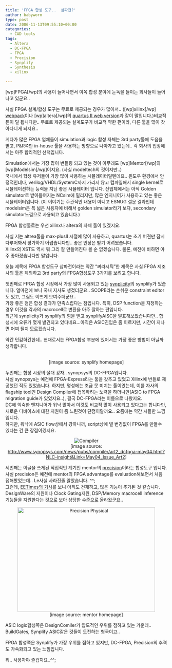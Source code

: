 ```yaml
---
title: 'FPGA 합성 도구..  삼파전?'
author: babyworm
type: post
date: 2006-11-13T09:55:10+00:00
categories:
  - CAD tools
tags:
  - Altera
  - DC-FPGA
  - FPGA
  - Precision
  - Synplify
  - Synthesis
  - xilinx

---
```

[wp]FPGA[/wp]의 사용이 늘어나면서 이쪽 합성 분야에 눈독을 들이는 회사들이 늘어나고 있군요..

사실 FPGA 설계/합성 도구는 무료로 제공되는 경우가 많아서.. ([wp]xilinx[/wp] <A href="http://www.xilinx.com/ise/logic\_design\_prod/webpack.htm" target=_blank>webpack</A>이나 [wp]altera[/wp]의 <A href="https://www.altera.com/support/software/download/altera\_design/quartus\_we/dnl-quartus\_we.jsp" target=\_blank>quartus II web version</A>과 같이 말입니다.)비교적 돈이 덜 됩니다만.. 무료로 제공되는 설계도구가 비교적 약한 편이라, 다른 툴을 많이 찾아다니게 되지요..

게다가 많은 FPGA 업체들이 simulation과 logic 합성 자체는 3rd party툴에 도움을 받고, P&R쪽만 in-house 툴을 사용하는 방향으로 나아가고 있는데.. 각 회사의 입장에서는 아주 합리적인 선택입니다. 

Simulation에서는 가장 많이 번들링 되고 있는 것이 아무래도 [wp]Mentor[/wp]의 [wp]Modelsim[/wp]이지요. (사실 modeltech의 것이지만..)  
국내에서 학생 유저들이 가장 많이 사용하는 시뮬레이터일텐데요.. 윈도우 환경에서 안정적인데다, verilog/VHDL/SystemC까지 가리지 않고 컴파일해서 single kernel로 시뮬레이션하는 능력을 지닌 좋은 시뮬레이터 입니다. 산업체에서는 아직 Golden simulator로 받아들여지는 NCsim에 밀리지만, 많은 엔지니어가 사용하고 있는 좋은 시뮬레이터입니다. (이 이야기는 주관적인 내용이 아니고 ESNUG 설문 결과인데 modelsim은 폭 넓은 사용자에 비해서 golden simulator라기 보다, secondary simulator느낌으로 사용되고 있습니다.)

FPGA 합성툴로는 우선 xilinx나 altera의 자체 툴이 있겠지요.

사실 저는 altrea툴을 max-plusII 시절에 많이 사용하고, quartus는 초기 버젼만 잠시 다루어봐서 평가하기 어렵습니다만.. 좋은 인상은 받기 어려웠습니다.  
Xilinx의 XST도 역시 뭐 그리 잘 만들어진다 볼 순 없겠습니다. 물론, 예전에 비하면 아주 좋아졌습니다만 말입니다.

오늘 제목에 FPGA 합성도구 삼파전이라는 약간 &#8220;찌라시틱&#8221;한 제목은 사실 FPGA 제조사의 툴은 제외하고 3rd party의 FPGA합성도구 3가지를 보려고 합니다. 

첫번째로 FPGA 합성 시장에서 가장 많이 사용되고 있는 <A href="http://www.synplicity.com/" target=_blank>synplicity</A>의 synplify가 있습니다. 얼마전에 보니 국내 지사도 생겼더군요.. SCOPE라는 손쉬운 constraint editor도 있고, 그림도 이쁘게 보여주더군요..  
가장 좋은 점은 합성 결과가 만족스럽다는 점입니다. 특히, DSP function을 지정하는 경우 이것을 각사의 macrocell로 변환을 아주 잘하는 편입니다.  
최근에 synplicity가 synplify의 힘을 믿고 synplifyAISC을 발표해보았습니다만.. 합성시에 오류가 몇개 발견되고 있다네요&#8230;아직은 ASIC진입은 좀 이르지만, 시간이 지나면 어찌 될지 모르겠습니다. 

약간 민감하긴한데.. 현재로서는 FPGA합성 부분에 있어서는 가장 좋은 방법이 아닐까 생각합니다. 

<TABLE cellSpacing=0 cellPadding=2 width=400 align=center border=0>  
  


  


</TABLE>

  


<DIV style="TEXT-ALIGN: center">
  [image source: synplify homepage]
</DIV>

  


두번째는 합성 시장의 절대 강자.. synopsys의 DC-FPGA입니다.  
사실 synopsys는 예전에 FPGA-Express라는 툴을 갖추고 있었고 Xilinx에 번들로 제공했던 적도 있었습니다. 하지만, 명성에는 조금 못 미치는 툴이였는데, 이를 자사의 flagship tool인 Design Compiler에 접목하려는 노력을 하더니만(ASIC to FPGA migration guide가 있었지요..), 결국 DC-FPGA라는 이름으로 나왔지요.  
DC에 익숙한 엔지니어가 워낙 많아서 이것도 비교적 많이 사용되고 있다고는 합니다만, 새로운 디바이스에 대한 지원이 좀 느린것이 단점이랄까요.. 요즘에는 약간 시들한 느낌입니다.  
하지만, 워낙에 ASIC flow상에서 강하니까, script상에 별 변경없이 FPGA를 만들수 있다는 건 큰 장점이겠지요.  


  


<DIV style="TEXT-ALIGN: center">
  <IMG alt=Compiler hspace=0 src="https://i0.wp.com/www.synopsys.com/news/pubs/compiler/images/art3_dcfpga-fig1.jpg?w=625" border=0 data-recalc-dims="1"><br />[image source: <A href="http://www.synopsys.com/news/pubs/compiler/art2_dcfpga-may04.html?NLC-insight&Link=May04_Issue_Art2">http://www.synopsys.com/news/pubs/compiler/art2_dcfpga-may04.html?NLC-insight&Link=May04_Issue_Art2</A>]
</DIV>

  


  
세번째는 이글을 쓰게된 직접적인 계기인 mentor의 <A href="http://www.mentor.com/products/fpga\_pld/synthesis/" target=\_blank>precision</A>이라는 합성도구 입니다.  
사실 precision은 예전에 mentor의 FPGA advantage를 evaluation해보면서 처음 접해봤었는데.. Le사실 사라진줄 알았습니다. ^^;  
그런데, <A href="http://www.edadesignline.com/193700445?cid=RSSfeed\_EDAdesignline\_edadlALL" target=_blank>EETimes의 기사</A>를 보니 아직도 건재하고, 많은 기능이 추가된 것 같습니다. DesignWare의 지원이나 Clock Gating지원, DSP/Memory macrocell inference기능들을 지원한다는 것으로 보아 상당한 수준으로 올라왔군요..



  


<DIV style="TEXT-ALIGN: center">
  <IMG id=||CPIMAGE:626305| height=326 alt="Precision Physical" hspace=0 src="https://i0.wp.com/www.mentor.com/products/fpga_pld/synthesis/precision_synthesis/images/physical_image1.jpg?resize=428%2C326" width=428 border=0 data-recalc-dims="1"><br />[image source: mentor homepage]
</DIV>

  


ASIC logic합성쪽은 DesignComiler가 압도적인 우위를 점하고 있는 가운데.. BuildGates, Synplify ASIC같은 것들이 도전하는 형국이고..

FPGA 합성쪽은 Synplify가 가장 우위를 점하고 있지만, DC-FPGA, Precision의 추격도 가속화되고 있는 느낌입니다. 

뭐.. 사용자야 즐겁지요..^^;